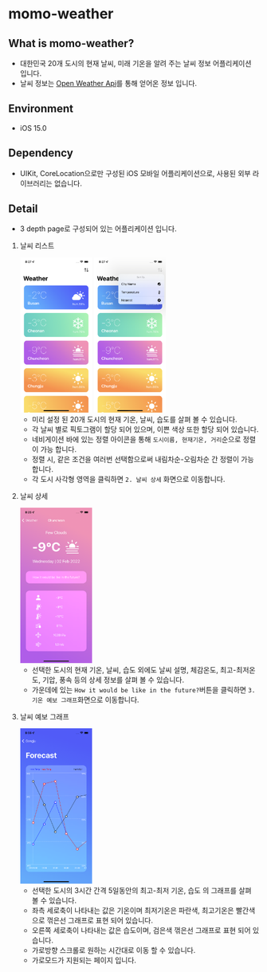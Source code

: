 # momo-weather

## What is momo-weather?
- 대한민국 20개 도시의 현재 날씨, 미래 기온을 알려 주는 날씨 정보 어플리케이션 입니다.
- 날씨 정보는 [Open Weather Api](https://openweathermap.org/api)를 통해 얻어온 정보 입니다. 

## Environment
- iOS 15.0

## Dependency
- UIKit, CoreLocation으로만 구성된 iOS 모바일 어플리케이션으로, 사용된 외부 라이브러리는 없습니다.

## Detail
- 3 depth page로 구성되어 있는 어플리케이션 입니다.
1. 날씨 리스트

    <img src="./Screenshots/0-메인.png" width="30%" height="30%">
    <img src="./Screenshots/1-정렬.png" width="30%" height="30%">

    
    - 미리 설정 된 20개 도시의 현재 기온, 날씨, 습도를 살펴 볼 수 있습니다.
    - 각 날씨 별로 픽토그램이 할당 되어 있으며, 이쁜 색상 또한 할당 되어 있습니다.
    - 네비게이션 바에 있는 정렬 아이콘을 통해 `도시이름, 현재기온, 거리`순으로 정렬이 가능 합니다.
    - 정렬 시, 같은 조건을 여러번 선택함으로써 내림차순-오림차순 간 정렬이 가능합니다.
    - 각 도시 사각형 영역을 클릭하면 `2. 날씨 상세` 화면으로 이동합니다.

2. 날씨 상세

    <img src="./Screenshots/2-상세.png" width="30%" height="30%">

    - 선택한 도시의 현재 기온, 날씨, 습도 외에도 날씨 설명, 체감온도, 최고-최저온도, 기압, 풍속 등의 상세 정보를 살펴 볼 수 있습니다.
    - 가운데에 있는 `How it would be like in the future?`버튼을 클릭하면 `3. 기온 예보 그래프`화면으로 이동합니다. 
    
3. 날씨 예보 그래프

    <img src="./Screenshots/3-그래프.png" width="30%" height="30%">

    - 선택한 도시의 3시간 간격 5일동안의 최고-최저 기온, 습도 의 그래프를 살펴 볼 수 있습니다.
    - 좌측 세로축이 나타내는 값은 기온이며 최저기온은 파란색, 최고기온은 빨간색으로 꺾은선 그래프로 표현 되어 있습니다.
    - 오른쪽 세로축이 나타내는 값은 습도이며, 검은색 꺾은선 그래프로 표현 되어 있습니다. 
    - 가로방향 스크롤로 원하는 시간대로 이동 할 수 있습니다.
    - 가로모드가 지원되는 페이지 입니다. 

